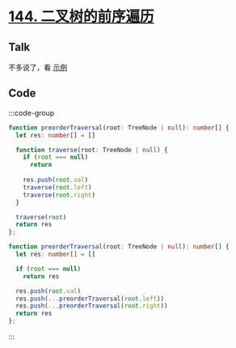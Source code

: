 # [144. 二叉树的前序遍历](https://leetcode.cn/problems/binary-tree-preorder-traversal/) <Badge type="tip" text="Easy" />

## Talk

不多说了，看 [示例](/algo/binary-tree/#example)


## Code

:::code-group

```ts [1]
function preorderTraversal(root: TreeNode | null): number[] {
  let res: number[] = []

  function traverse(root: TreeNode | null) {
    if (root === null)
      return
    
    res.push(root.val)
    traverse(root.left)
    traverse(root.right)
  }

  traverse(root)
  return res
};
```

```ts [2]
function preorderTraversal(root: TreeNode | null): number[] {
  let res: number[] = []

  if (root === null)
    return res

  res.push(root.val)
  res.push(...preorderTraversal(root.left))
  res.push(...preorderTraversal(root.right))
  return res
};
```

:::